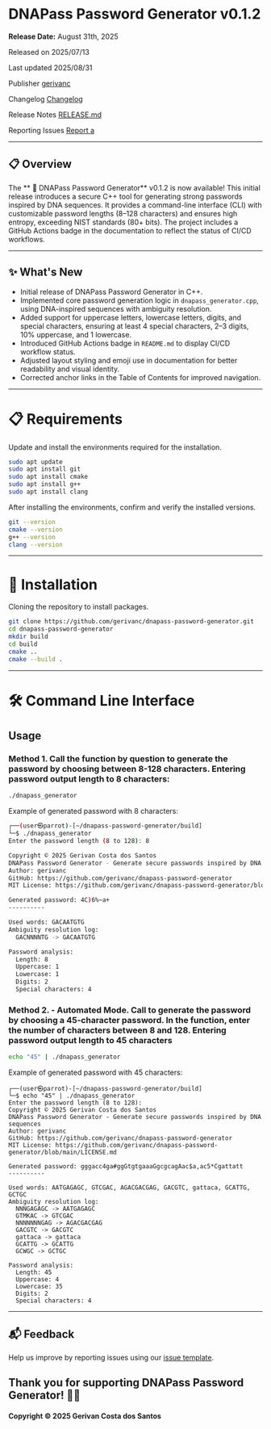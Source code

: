 # DNAPass Password Generator v0.1.2

**Release Date:** August 31th, 2025

Released on 	2025/07/13 	

Last updated 	2025/08/31 

Publisher 	[gerivanc](https://github.com/gerivanc/)

Changelog [Changelog](https://github.com/gerivanc/dnapass-password-generator/blob/main/CHANGELOG.md)

Release Notes [RELEASE.md](https://github.com/gerivanc/dnapass-password-generator/blob/main/RELEASE.md)

Reporting Issues	[Report a](https://github.com/gerivanc/dnapass-password-generator/issues/new/choose)

---

## 📋 Overview
The ** 🧬 DNAPass Password Generator** v0.1.2 is now available! This initial release introduces a secure C++ tool for generating strong passwords inspired by DNA sequences. It provides a command-line interface (CLI) with customizable password lengths (8–128 characters) and ensures high entropy, exceeding NIST standards (80+ bits). The project includes a GitHub Actions badge in the documentation to reflect the status of CI/CD workflows.

---

## ✨ What's New
- Initial release of DNAPass Password Generator in C++.
- Implemented core password generation logic in `dnapass_generator.cpp`, using DNA-inspired sequences with ambiguity resolution.
- Added support for uppercase letters, lowercase letters, digits, and special characters, ensuring at least 4 special characters, 2–3 digits, 10% uppercase, and 1 lowercase.
- Introduced GitHub Actions badge in `README.md` to display CI/CD workflow status.
- Adjusted layout styling and emoji use in documentation for better readability and visual identity.
- Corrected anchor links in the Table of Contents for improved navigation.

---

# 📋 Requirements

Update and install the environments required for the installation. 

```bash
sudo apt update
sudo apt install git
sudo apt install cmake
sudo apt install g++
sudo apt install clang
```

After installing the environments, confirm and verify the installed versions. 

```bash
git --version
cmake --version
g++ --version
clang --version
```

---

# 💾 Installation

Cloning the repository to install packages.

```bash
git clone https://github.com/gerivanc/dnapass-password-generator.git
cd dnapass-password-generator
mkdir build
cd build
cmake ..
cmake --build .
```

---

# 🛠 Command Line Interface
## Usage

### Method 1. Call the function by question to generate the password by choosing between 8-128 characters. Entering password output length to 8 characters:

```bash
./dnapass_generator
```

Example of generated password with 8 characters: 
```bash
┌──(user㉿parrot)-[~/dnapass-password-generator/build]
└─$ ./dnapass_generator
Enter the password length (8 to 128): 8

Copyright © 2025 Gerivan Costa dos Santos
DNAPass Password Generator - Generate secure passwords inspired by DNA sequences
Author: gerivanc
GitHub: https://github.com/gerivanc/dnapass-password-generator
MIT License: https://github.com/gerivanc/dnapass-password-generator/blob/main/LICENSE.md

Generated password: 4C)6%~a+
----------

Used words: GACAATGTG
Ambiguity resolution log:
  GACNNNNTG -> GACAATGTG

Password analysis:
  Length: 8
  Uppercase: 1
  Lowercase: 1
  Digits: 2
  Special characters: 4
```

### Method 2. - Automated Mode. Call to generate the password by choosing a 45-character password. In the function, enter the number of characters between 8 and 128. Entering password output length to 45 characters

```bash
echo "45" | ./dnapass_generator
```

Example of generated password with 45 characters: 
```
┌──(user㉿parrot)-[~/dnapass-password-generator/build]
└─$ echo "45" | ./dnapass_generator
Enter the password length (8 to 128): 
Copyright © 2025 Gerivan Costa dos Santos
DNAPass Password Generator - Generate secure passwords inspired by DNA sequences
Author: gerivanc
GitHub: https://github.com/gerivanc/dnapass-password-generator
MIT License: https://github.com/gerivanc/dnapass-password-generator/blob/main/LICENSE.md

Generated password: gggacc4ga#ggGtgtgaaaGgcgcagAac$a,ac5*Cgattatt
----------

Used words: AATGAGAGC, GTCGAC, AGACGACGAG, GACGTC, gattaca, GCATTG, GCTGC
Ambiguity resolution log:
  NNNGAGAGC -> AATGAGAGC
  GTMKAC -> GTCGAC
  NNNNNNNGAG -> AGACGACGAG
  GACGTC -> GACGTC
  gattaca -> gattaca
  GCATTG -> GCATTG
  GCWGC -> GCTGC

Password analysis:
  Length: 45
  Uppercase: 4
  Lowercase: 35
  Digits: 2
  Special characters: 4
```

---

## 📬 Feedback
Help us improve by reporting issues using our [issue template](https://github.com/gerivanc/dnapass/blob/main/.github/ISSUE_TEMPLATE/issue_template.md).

Thank you for supporting **DNAPass Password Generator**! 🚀🔑
---

#### Copyright © 2025 Gerivan Costa dos Santos
